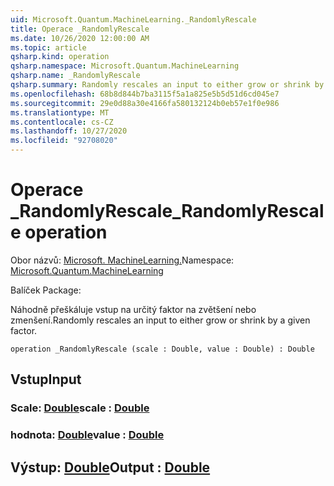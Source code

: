 ```yaml
---
uid: Microsoft.Quantum.MachineLearning._RandomlyRescale
title: Operace _RandomlyRescale
ms.date: 10/26/2020 12:00:00 AM
ms.topic: article
qsharp.kind: operation
qsharp.namespace: Microsoft.Quantum.MachineLearning
qsharp.name: _RandomlyRescale
qsharp.summary: Randomly rescales an input to either grow or shrink by a given factor.
ms.openlocfilehash: 68b8d844b7ba3115f5a1a825e5b5d51d6cd045e7
ms.sourcegitcommit: 29e0d88a30e4166fa580132124b0eb57e1f0e986
ms.translationtype: MT
ms.contentlocale: cs-CZ
ms.lasthandoff: 10/27/2020
ms.locfileid: "92708020"
---
```

# <a name="_randomlyrescale-operation"></a><span data-ttu-id="e37bb-102">Operace _RandomlyRescale</span><span class="sxs-lookup"><span data-stu-id="e37bb-102">_RandomlyRescale operation</span></span>

<span data-ttu-id="e37bb-103">Obor názvů: [Microsoft. MachineLearning.](xref:Microsoft.Quantum.MachineLearning)</span><span class="sxs-lookup"><span data-stu-id="e37bb-103">Namespace: [Microsoft.Quantum.MachineLearning](xref:Microsoft.Quantum.MachineLearning)</span></span>

<span data-ttu-id="e37bb-104">Balíček [](https://nuget.org/packages/)</span><span class="sxs-lookup"><span data-stu-id="e37bb-104">Package: [](https://nuget.org/packages/)</span></span>


<span data-ttu-id="e37bb-105">Náhodně přeškáluje vstup na určitý faktor na zvětšení nebo zmenšení.</span><span class="sxs-lookup"><span data-stu-id="e37bb-105">Randomly rescales an input to either grow or shrink by a given factor.</span></span>

```qsharp
operation _RandomlyRescale (scale : Double, value : Double) : Double
```


## <a name="input"></a><span data-ttu-id="e37bb-106">Vstup</span><span class="sxs-lookup"><span data-stu-id="e37bb-106">Input</span></span>

### <a name="scale--double"></a><span data-ttu-id="e37bb-107">Scale: [Double](xref:microsoft.quantum.lang-ref.double)</span><span class="sxs-lookup"><span data-stu-id="e37bb-107">scale : [Double](xref:microsoft.quantum.lang-ref.double)</span></span>




### <a name="value--double"></a><span data-ttu-id="e37bb-108">hodnota: [Double](xref:microsoft.quantum.lang-ref.double)</span><span class="sxs-lookup"><span data-stu-id="e37bb-108">value : [Double](xref:microsoft.quantum.lang-ref.double)</span></span>





## <a name="output--double"></a><span data-ttu-id="e37bb-109">Výstup: [Double](xref:microsoft.quantum.lang-ref.double)</span><span class="sxs-lookup"><span data-stu-id="e37bb-109">Output : [Double](xref:microsoft.quantum.lang-ref.double)</span></span>

